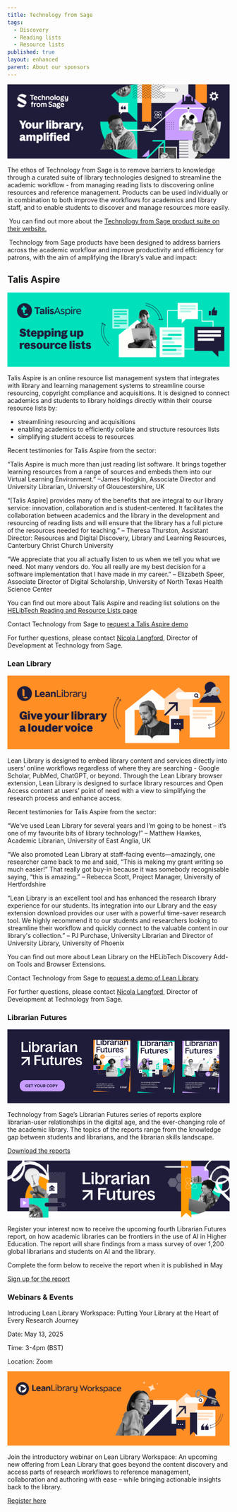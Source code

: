 ```yaml
---
title: Technology from Sage
tags:
  - Discovery
  - Reading lists
  - Resource lists
published: true
layout: enhanced
parent: About our sponsors
---
```

![](/assets/images/tfs-banner.png)

The ethos of Technology from Sage is to remove barriers to knowledge through a curated suite of library technologies designed to streamline the academic workflow - from managing reading lists to discovering online resources and reference management. Products can be used individually or in combination to both improve the workflows for academics and library staff, and to enable students to discover and manage resources more easily.

 You can find out more about the [Technology from Sage product suite on their website.](https://www.technologyfromsage.com/)

 Technology from Sage products have been designed to address barriers across the academic workflow and improve productivity and efficiency for patrons, with the aim of amplifying the library’s value and impact:

## Talis Aspire

![](/assets/images/ta-banner.png)

Talis Aspire is an online resource list management system that integrates with library and learning management systems to streamline course resourcing, copyright compliance and acquisitions. It is designed to connect academics and students to library holdings directly within their course resource lists by:

* streamlining resourcing and acquisitions 
* enabling academics to efficiently collate and structure resources lists
* simplifying student access to resources

Recent testimonies for Talis Aspire from the sector:

“Talis Aspire is much more than just reading list software. It brings together
learning resources from a range of sources and embeds them into our Virtual Learning Environment.” –James Hodgkin, Associate Director and University Librarian, University of Gloucestershire, UK

“\[Talis Aspire] provides many of the benefits that are integral to our library service:  innovation, collaboration and is student-centered. It facilitates the collaboration between academics and the library in the development and resourcing of reading lists and will ensure that the library has a full picture of the resources needed for teaching.” – Theresa Thurston, Assistant Director: Resources and Digital Discovery, Library and Learning Resources, Canterbury Christ Church University

“We appreciate that you all actually listen to us when we tell you what we need. Not many vendors do. You all really are my best decision for a software implementation that I have made in my career.” – Elizabeth Speer, Associate Director of Digital Scholarship, University of North Texas Health
Science Center

You can find out more about Talis Aspire and reading list solutions on the [HELibTech Reading and Resource Lists page](https://www.helibtech.com/learning-and-teaching/reading-and-resource-lists)

Contact Technology from Sage to [request a Talis Aspire demo
](http://www.technologyfromsage.com/request-a-demo/)

For further questions, please contact [Nicola Langford](mailto:mailtoNicola.Langford@technologyfromsage.com), Director of Development at
Technology from Sage.  

### Lean Library

![](/assets/images/ll-banner.png)

Lean Library is designed to embed library content and services directly into users’ online workflows regardless of where they are searching - Google Scholar, PubMed, ChatGPT, or beyond. Through the Lean Library browser extension, Lean Library is designed to surface library resources and Open Access content at users’ point of need with a view to simplifying the research process and enhance access. 

Recent testimonies for Talis Aspire from the sector:

“We’ve used Lean Library for several years and I’m going to be honest – it’s one of my favourite bits of library technology!” – Matthew Hawkes, Academic Librarian, University of East Anglia, UK

“We also promoted Lean Library at staff-facing events—amazingly, one researcher came back to me and said, “This is making my grant writing so much easier!” That really got buy-in because it was somebody recognisable saying, “this is amazing.” – Rebecca Scott, Project Manager, University of Hertfordshire

“Lean Library is an excellent tool and has enhanced the research library experience for our students. Its integration into our Library and the easy extension download provides our user with a powerful time-saver research tool. We highly recommend it to our students and researchers looking to streamline their workflow and quickly connect to the valuable content in our library's collection.” – PJ Purchase, University Librarian and Director of University Library, University of Phoenix

You can find out more about Lean Library on the HELibTech Discovery Add-on Tools and Browser Extensions.[](https://www.helibtech.com/discovery/)

Contact Technology from Sage to [request a demo of Lean Library](http://www.technologyfromsage.com/request-a-demo/)

For further questions, please contact [Nicola Langford](mailto:mailtoNicola.Langford@technologyfromsage.com), Director of Development at
Technology from Sage.  

### Librarian Futures

![](/assets/images/librarian-futures-reports-banner-1000-x-333-px-.png)

Technology from Sage’s Librarian Futures series of reports explore librarian-user
relationships in the digital age, and the ever-changing role of the academic library. The topics of the reports range from the knowledge gap between students and librarians, and the librarian skills landscape.

[Download the reports](https://www.technologyfromsage.com/whitepapers/)

![](/assets/images/newletter-header-2024-05-23-4x.png)

Register your interest now to receive the upcoming fourth Librarian Futures report, on how academic libraries can be frontiers in the use of AI in Higher Education. The report will share findings from a mass survey of over 1,200 global librarians and students on AI and the library.

Complete the form below to receive the report when it is published in May

[Sign up for the report](https://forms.office.com/r/YnuScFWfVe)

[](https://forms.office.com/r/YnuScFWfVe)

### Webinars & Events

Introducing Lean Library Workspace: Putting Your Library at the Heart of Every Research Journey

Date: May 13, 2025

Time: 3-4pm (BST)

Location: Zoom

![](/assets/images/llw-banner-blank.png)

Join the introductory webinar on Lean Library Workspace: An upcoming new offering from Lean Library that goes beyond the content discovery and access parts of research workflows to reference management, collaboration and authoring with ease – while bringing actionable insights back to the library.

[Register here](https://us06web.zoom.us/webinar/register/3717429133830/WN_A1Pq4-FNRJWRTh51NY0O0Q#/registration)
